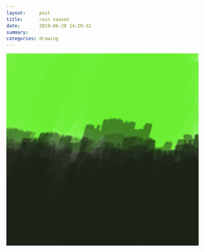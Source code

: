 ```yaml
---
layout:     post
title:      rain season
date:       2019-06-20 14:29:32
summary:    
categories: drawing
---
```

![rain season](/images/diary/rain-season.png ".")
